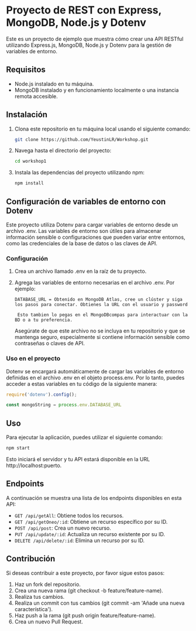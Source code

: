 # Proyecto de REST con Express, MongoDB, Node.js y Dotenv

Este es un proyecto de ejemplo que muestra cómo crear una API RESTful utilizando Express.js, MongoDB, Node.js y Dotenv para la gestión de variables de entorno.

## Requisitos

- Node.js instalado en tu máquina.
- MongoDB instalado y en funcionamiento localmente o una instancia remota accesible.

## Instalación

1. Clona este repositorio en tu máquina local usando el siguiente comando:

    ```bash
    git clone https://github.com/YeustinLR/Workshop.git
    ```

2. Navega hasta el directorio del proyecto:

    ```bash
    cd workshop1
    ```

3. Instala las dependencias del proyecto utilizando npm:

    ```bash
    npm install
    ```

## Configuración de variables de entorno con Dotenv

Este proyecto utiliza Dotenv para cargar variables de entorno desde un archivo .env. Las variables de entorno son útiles para almacenar información sensible o configuraciones que pueden variar entre entornos, como las credenciales de la base de datos o las claves de API.

### Configuración

1. Crea un archivo llamado .env en la raíz de tu proyecto.

2. Agrega las variables de entorno necesarias en el archivo .env. Por ejemplo:

    ```plaintext
    DATABASE_URL = Obtenido en MongoDB Atlas, cree un clúster y siga los pasos para conectar. Obtienes la URL con el usuario y password
    ```
        Esto tambien lo pegas en el MongoDBcompas para interactuar con la BD o a tu preferencia.
    Asegúrate de que este archivo no se incluya en tu repositorio y que se mantenga seguro, especialmente si contiene información sensible como contraseñas o claves de API.

### Uso en el proyecto

Dotenv se encargará automáticamente de cargar las variables de entorno definidas en el archivo .env en el objeto process.env. Por lo tanto, puedes acceder a estas variables en tu código de la siguiente manera:

```javascript
require('dotenv').config();

const mongoString = process.env.DATABASE_URL
```


## Uso

Para ejecutar la aplicación, puedes utilizar el siguiente comando:

```bash
npm start
```

Esto iniciará el servidor y tu API estará disponible en la URL http://localhost:puerto.

## Endpoints

A continuación se muestra una lista de los endpoints disponibles en esta API:

- `GET /api/getAll`: Obtiene todos los recursos.
- `GET /api/getOneo/:id`: Obtiene un recurso específico por su ID.
- `POST /api/post`: Crea un nuevo recurso.
- `PUT /api/update/:id`: Actualiza un recurso existente por su ID.
- `DELETE /api/delete/:id`: Elimina un recurso por su ID.

## Contribución

Si deseas contribuir a este proyecto, por favor sigue estos pasos:

1. Haz un fork del repositorio.
2. Crea una nueva rama (git checkout -b feature/feature-name).
3. Realiza tus cambios.
4. Realiza un commit con tus cambios (git commit -am 'Añade una nueva característica').
5. Haz push a la rama (git push origin feature/feature-name).
6. Crea un nuevo Pull Request.
